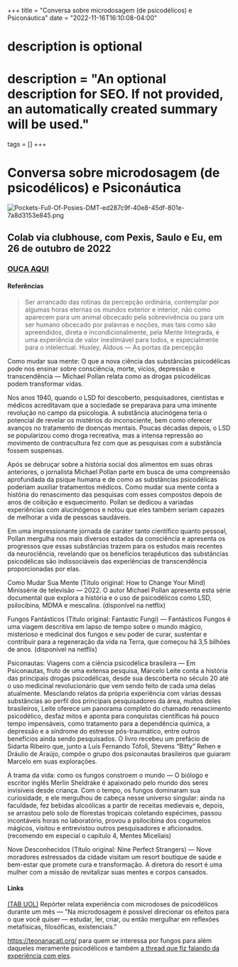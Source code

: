 +++
title = "Conversa sobre microdosagem (de psicodélicos) e Psiconáutica"
date = "2022-11-16T16:10:08-04:00"

#
# description is optional
#
# description = "An optional description for SEO. If not provided, an automatically created summary will be used."

tags = []
+++
# Conversa sobre microdosagem (de psicodélicos) e Psiconáutica
![Pockets-Full-Of-Posies-DMT-ed287c9f-40e8-45df-801e-7a8d3153e845.png](https://i.postimg.cc/FstMRZHt/Pockets-Full-Of-Posies-DMT-ed287c9f-40e8-45df-801e-7a8d3153e845.png)
## Colab via clubhouse, com Pexis, Saulo e Eu, em 26 de outubro de 2022
### [OUÇA AQUI](https://www.youtube.com/watch?v=BDzUY_zp_dA)

#### Referências

>Ser arrancado das rotinas da percepção ordinária, contemplar por algumas horas eternas os mundos exterior e interior, não como aparecem para um animal obcecado pela sobrevivência ou para um ser humano obcecado por palavras e noções, mas tais como são apreendidos, direta e incondicionalmente, pela Mente Integrada, é uma experiência de valor inestimável para todos, e especialmente para o intelectual. Huxley, Aldous — As portas da percepção

Como mudar sua mente: O que a nova ciência das substâncias psicodélicas pode nos ensinar sobre consciência, morte, vícios, depressão e transcendência — Michael Pollan relata como as drogas psicodélicas podem transformar vidas.

Nos anos 1940, quando o LSD foi descoberto, pesquisadores, cientistas e médicos acreditavam que a sociedade se preparava para uma iminente revolução no campo da psicologia. A substância alucinógena teria o potencial de revelar os mistérios do inconsciente, bem como oferecer avanços no tratamento de doenças mentais. Poucas décadas depois, o LSD se popularizou como droga recreativa, mas a intensa repressão ao movimento de contracultura fez com que as pesquisas com a substância fossem suspensas.

Após se debruçar sobre a história social dos alimentos em suas obras anteriores, o jornalista Michael Pollan parte em busca de uma compreensão aprofundada da psique humana e de como as substâncias psicodélicas poderiam auxiliar tratamentos médicos. Como mudar sua mente conta a história do renascimento das pesquisas com esses compostos depois de anos de coibição e esquecimento. Pollan se dedicou a variadas experiências com alucinógenos e notou que eles também seriam capazes de melhorar a vida de pessoas saudáveis.

Em uma impressionante jornada de caráter tanto científico quanto pessoal, Pollan mergulha nos mais diversos estados da consciência e apresenta os progressos que essas substâncias trazem para os estudos mais recentes da neurociência, revelando que os benefícios terapêuticos das substâncias psicodélicas são indissociáveis das experiências de transcendência proporcionadas por elas.

Como Mudar Sua Mente (Título original: How to Change Your Mind) Minissérie de televisão — 2022. O autor Michael Pollan apresenta esta série documental que explora a história e o uso de psicodélicos como LSD, psilocibina, MDMA e mescalina. (disponível na netflix)

Fungos Fantásticos (Título original: Fantastic Fungi) — Fantásticos Fungos é uma viagem descritiva em lapso de tempo sobre o mundo mágico, misterioso e medicinal dos fungos e seu poder de curar, sustentar e contribuir para a regeneração da vida na Terra, que começou há 3,5 bilhões de anos. (disponível na netflix)

Psiconautas: Viagens com a ciência psicodélica brasileira — Em Psiconautas, fruto de uma extensa pesquisa, Marcelo Leite conta a história das principais drogas psicodélicas, desde sua descoberta no século 20 até o uso medicinal revolucionário que vem sendo feito de cada uma delas atualmente. Mesclando relatos da própria experiência com várias dessas substâncias ao perfil dos principais pesquisadores da área, muitos deles brasileiros, Leite oferece um panorama completo do chamado renascimento psicodélico, desfaz mitos e aponta para conquistas científicas há pouco tempo impensáveis, como tratamento para a dependência química, a depressão e a síndrome do estresse pós-traumático, entre outros benefícios ainda sendo pesquisados. O livro recebeu um prefácio de Sidarta Ribeiro que, junto a Luís Fernando Tófoli, Stevens “Bitty” Rehen e Dráulio de Araújo, compõe o grupo dos psiconautas brasileiros que guiaram Marcelo em suas explorações.

A trama da vida: como os fungos constroem o mundo — O biólogo e escritor inglês Merlin Sheldrake é apaixonado pelo mundo dos seres invisíveis desde criança. Com o tempo, os fungos dominaram sua curiosidade, e ele mergulhou de cabeça nesse universo singular: ainda na faculdade, fez bebidas alcoólicas a partir de receitas medievais e, depois, se arrastou pelo solo de florestas tropicais coletando espécimes, passou incontáveis horas no laboratório, provou a psilocibina dos cogumelos mágicos, visitou e entrevistou outros pesquisadores e aficionados. (recomendo em especial o capítulo 4, Mentes Miceliais)

Nove Desconhecidos (Título original: Nine Perfect Strangers) — Nove moradores estressados da cidade visitam um resort boutique de saúde e bem-estar que promete cura e transformação. A diretora do resort é uma mulher com a missão de revitalizar suas mentes e corpos cansados.

#### Links

[(TAB UOL)](https://tab.uol.com.br/noticias/redacao/2021/01/15/reporter-relata-experiencia-com-microdoses-de-psicodelicos-durante-um-mes.htm) Repórter relata experiência com microdoses de psicodélicos durante um mês — "Na microdosagem é possível direcionar os efeitos para o que você quiser — estudar, ler, criar, ou então mergulhar em reflexões metafísicas, filosóficas, existenciais."

https://teonanacatl.org/ para quem se interessa por fungos para além daqueles meramente psicodélicos e também [a thread que fiz falando da experiência com eles](https://w4lker.com.br/postagens/ol%C3%A1-caros-mic%C3%B3locos-psiconautas-ou-meros-curiosos/).